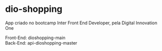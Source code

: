 # dio-shopping
App criado no bootcamp Inter Front End Developer, pela Digital Innovation One

Front-End: dioshopping-main
<br>
Back-End: api-dioshopping-master
